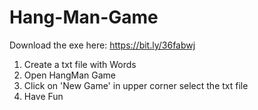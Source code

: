 # Hang-Man-Game
 Download the exe here: https://bit.ly/36fabwj
1. Create a txt file with Words
2. Open HangMan Game
3. Click on 'New Game' in upper corner select the txt file
4. Have Fun
